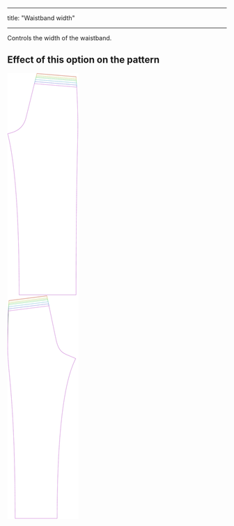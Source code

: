 - - -
title: "Waistband width"
- - -


Controls the width of the waistband.

## Effect of this option on the pattern

![This image shows the effect of this option by superimposing several variants that have a different value for this option](titan_waistbandwidth_sample.svg "Effect of this option on the pattern")
